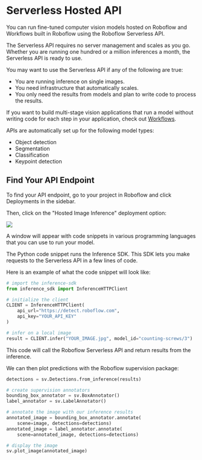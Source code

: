 # Serverless Hosted API

You can run fine-tuned computer vision models hosted on Roboflow and Workflows built in Roboflow using the Roboflow Serverless API.

The Serverless API requires no server management and scales as you go. Whether you are running one hundred or a million inferences a month, the Serverless API is ready to use.

You may want to use the Serverless API if any of the following are true:

- You are running inference on single images.
- You need infrastructure that automatically scales.
- You only need the results from models and plan to write code to process the results.

If you want to build multi-stage vision applications that run a model without writing code for each step in your application, check out [Workflows](/workflows/).

APIs are automatically set up for the following model types:

- Object detection
- Segmentation
- Classification
- Keypoint detection

## Find Your API Endpoint

To find your API endpoint, go to your project in Roboflow and click Deployments in the sidebar.

Then, click on the "Hosted Image Inference" deployment option:

![](https://media.roboflow.com/inference/deployment_list.png)

A window will appear with code snippets in various programming languages that you can use to run your model.

The Python code snippet runs the Inference SDK. This SDK lets you make requests to the Serverless API in a few lines of code.

Here is an example of what the code snippet will look like:

```python
# import the inference-sdk
from inference_sdk import InferenceHTTPClient

# initialize the client
CLIENT = InferenceHTTPClient(
    api_url="https://detect.roboflow.com",
    api_key="YOUR_API_KEY"
)

# infer on a local image
result = CLIENT.infer("YOUR_IMAGE.jpg", model_id="counting-screws/3")
```

This code will call the Roboflow Serverless API and return results from the inference.

We can then plot predictions with the Roboflow supervision package:

```python
detections = sv.Detections.from_inference(results)

# create supervision annotators
bounding_box_annotator = sv.BoxAnnotator()
label_annotator = sv.LabelAnnotator()

# annotate the image with our inference results
annotated_image = bounding_box_annotator.annotate(
    scene=image, detections=detections)
annotated_image = label_annotator.annotate(
    scene=annotated_image, detections=detections)

# display the image
sv.plot_image(annotated_image)
```